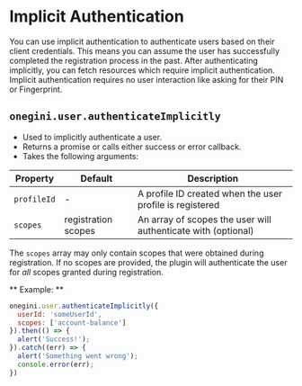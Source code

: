 # Implicit Authentication

<!-- toc -->

You can use implicit authentication to authenticate users based on their client credentials. This means you can assume the user has successfully completed the
registration process in the past. After authenticating implicitly, you can fetch resources which require implicit authentication. Implicit authentication requires
no user interaction like asking for their PIN or Fingerprint.

## `onegini.user.authenticateImplicitly`

- Used to implicitly authenticate a user.
- Returns a promise or calls either success or error callback.
- Takes the following arguments:

| Property    | Default              | Description                                                   |
| ----------- | -------------------- | ------------------------------------------------------------- |
| `profileId` | -                    | A profile ID created when the user profile is registered      |
| `scopes`    | registration scopes  | An array of scopes the user will authenticate with (optional) |

The `scopes` array may only contain scopes that were obtained during registration. If no scopes are provided, the plugin will authenticate the user for
_all_ scopes granted during registration.

** Example: **
```js
onegini.user.authenticateImplicitly({
  userId: 'someUserId',
  scopes: ['account-balance']
}).then(() => {
  alert('Success!');
}).catch((err) => {
  alert('Something went wrong');
  console.error(err);
})
```
